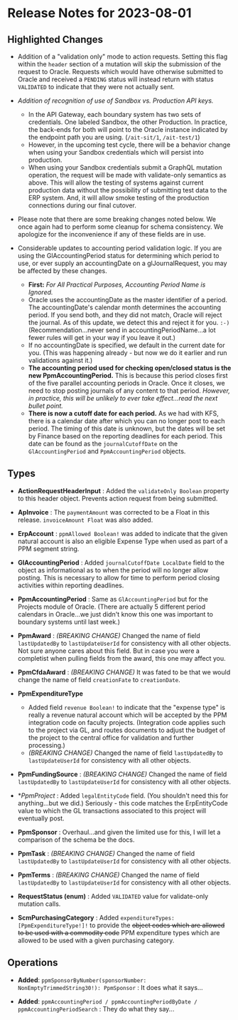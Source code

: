 # Release Notes for 2023-08-01

## Highlighted Changes

* Addition of a "validation only" mode to action requests.  Setting this flag within the `header` section of a mutation will skip the submission of the request to Oracle.  Requests which would have otherwise submitted to Oracle and received a `PENDING` status will instead return with status `VALIDATED` to indicate that they were not actually sent.

* _Addition of recognition of use of Sandbox vs. Production API keys._
  * In the API Gateway, each boundary system has two sets of credentials.  One labeled Sandbox, the other Production.  In practice, the back-ends for both will point to the Oracle instance indicated by the endpoint path you are using.  (`/ait-sit/1`, `/ait-test/1`)
  * However, in the upcoming test cycle, there will be a behavior change when using your Sandbox credentials which will persist into production.
  * When using your Sandbox credentials submit a GraphQL mutation operation, the request will be made with validate-only semantics as above.  This will allow the testing of systems against current production data without the possibility of submitting test data to the ERP system.  And, it will allow smoke testing of the production connections during our final cutover.

* Please note that there are some breaking changes noted below.  We once again had to perform some cleanup for schema consistency.  We apologize for the inconvenience if any of these fields are in use.

* Considerable updates to accounting period validation logic.  If you are using the GlAccountingPeriod status for determining which period to use, or ever supply an accountingDate on a glJournalRequest, you may be affected by these changes.
  * **First:** _For All Practical Purposes, Accounting Period Name is Ignored._
  * Oracle uses the accountingDate as the master identifier of a period.  The accountingDate's calendar month determines the accounting period.  If you send both, and they did not match, Oracle will reject the journal.  As of this update, we detect this and reject it for you.  `:-)`  (Recommendation...never send in accountingPeriodName...a lot fewer rules will get in your way if you leave it out.)
  * If no accountingDate is specified, we default in the current date for you.  (This was happening already - but now we do it earlier and run validations against it.)
  * **The accounting period used for checking open/closed status is the new PpmAccountingPeriod.**  This is because this period closes first of the five parallel accounting periods in Oracle.  Once it closes, we need to stop posting journals of any content to that period.  _However, in practice, this will be unlikely to ever take effect...read the next bullet point._
  * **There is now a cutoff date for each period.**  As we had with KFS, there is a calendar date after which you can no longer post to each period.  The timing of this date is unknown, but the dates will be set by Finance based on the reporting deadlines for each period.  This date can be found as the `journalCutoffDate` on the `GlAccountingPeriod` and `PpmAccountingPeriod` objects.

## Types

* **ActionRequestHeaderInput** : Added the `validateOnly Boolean` property to this header object.  Prevents action request from being submitted.

* **ApInvoice** : The `paymentAmount` was corrected to be a Float in this release.  `invoiceAmount Float` was also added.

* **ErpAccount** : `ppmAllowed Boolean!` was added to indicate that the given natural account is also an eligible Expense Type when used as part of a PPM segment string.

* **GlAccountingPeriod** : Added `journalCutoffDate LocalDate` field to the object as informational as to when the period will no longer allow posting.  This is necessary to allow for time to perform period closing activities within reporting deadlines.

* **PpmAccountingPeriod** : Same as `GlAccountingPeriod` but for the Projects module of Oracle.  (There are actually 5 different period calendars in Oracle...we just didn't know this one was important to boundary systems until last week.)

* **PpmAward** : *(BREAKING CHANGE)* Changed the name of field `lastUpdatedBy` to `lastUpdateUserId` for consistency with all other objects.  Not sure anyone cares about this field.  But in case you were a completist when pulling fields from the award, this one may affect you.

* **PpmCfdaAward** : *(BREAKING CHANGE)* It was fated to be that we would change the name of field `creationFate` to `creationDate`.

* **PpmExpenditureType**
  * Added field `revenue Boolean!` to indicate that the "expense type" is really a revenue natural account which will be accepted by the PPM integration code on faculty projects.  (Integration code applies such to the project via GL, and routes documents to adjust the budget of the project to the central office for validation and further processing.)
  * *(BREAKING CHANGE)* Changed the name of field `lastUpdatedBy` to `lastUpdateUserId` for consistency with all other objects.

* **PpmFundingSource** : *(BREAKING CHANGE)* Changed the name of field `lastUpdatedBy` to `lastUpdateUserId` for consistency with all other objects.

* **PpmProject* : Added `legalEntityCode` field.  (You shouldn't need this for anything...but we did.)  Seriously - this code matches the ErpEntityCode value to which the GL transactions associated to this project will eventually post.

* **PpmSponsor** : Overhaul...and given the limited use for this, I will let a comparison of the schema be the docs.

* **PpmTask** : *(BREAKING CHANGE)* Changed the name of field `lastUpdatedBy` to `lastUpdateUserId` for consistency with all other objects.

* **PpmTerms** : *(BREAKING CHANGE)* Changed the name of field `lastUpdatedBy` to `lastUpdateUserId` for consistency with all other objects.

* **RequestStatus (enum)** : Added `VALIDATED` value for validate-only mutation calls.

* **ScmPurchasingCategory** : Added `expenditureTypes: [PpmExpenditureType!]!` to provide the ~~object codes which are allowed to be used with a commodity code~~ PPM expenditure types which are allowed to be used with a given purchasing category.

## Operations

* **Added**: `ppmSponsorByNumber(sponsorNumber: NonEmptyTrimmedString30!): PpmSponsor` : It does what it says...

* **Added**: `ppmAccountingPeriod / ppmAccountingPeriodByDate / ppmAccountingPeriodSearch` : They do what they say...
